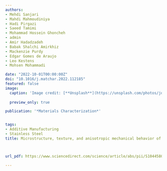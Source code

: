 ```yaml
---
authors:
- Mehdi Sanjari
- Mahdi Mahmoudiniya
- Hadi Pirgazi
- Saeed Tamimi
- Mohammad Hossein Ghoncheh
- admin
- Amir Hadadzadeh
- Babak Shalchi Amirkhiz
- Mackenzie Purdy
- Edgar Gomes de Araujo
- Leo Kestens
- Mohsen Mohammadi

date: "2022-10-01T00:00:00Z"
doi: "10.1016/j.matchar.2022.112185"
featured: false
image:
  caption: 'Image credit: [**Unsplash**](https://unsplash.com/photos/jdD8gXaTZsc)'
  
  preview_only: true

publication: '*Materials Characterization*'


tags:
- Additive Manufacturing
- Stainless Steel
title: Microstructure, texture, and anisotropic mechanical behavior of selective laser melted maraging stainless steels



url_pdf: https://www.sciencedirect.com/science/article/abs/pii/S1044580322004673

---
```

